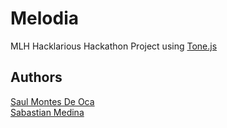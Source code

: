 # Melodia
MLH Hacklarious Hackathon Project using [Tone.js](https://tonejs.github.io/)
## Authors
[Saul Montes De Oca](https://github.com/saulmontesdeoca) \
[Sabastian Medina](https://github.com/sebastianmed)
